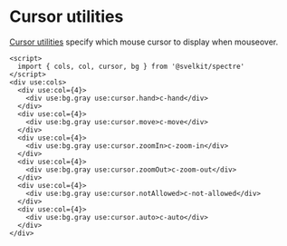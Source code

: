 # Cursor utilities

[Cursor utilities](https://picturepan2.github.io/spectre/utilities/cursors.html) specify which mouse cursor to display when mouseover.

```example
<script>
  import { cols, col, cursor, bg } from '@svelkit/spectre'
</script>
<div use:cols>
  <div use:col={4}>
    <div use:bg.gray use:cursor.hand>c-hand</div>
  </div>
  <div use:col={4}>
    <div use:bg.gray use:cursor.move>c-move</div>
  </div>
  <div use:col={4}>
    <div use:bg.gray use:cursor.zoomIn>c-zoom-in</div>
  </div>
  <div use:col={4}>
    <div use:bg.gray use:cursor.zoomOut>c-zoom-out</div>
  </div>
  <div use:col={4}>
    <div use:bg.gray use:cursor.notAllowed>c-not-allowed</div>
  </div>
  <div use:col={4}>
    <div use:bg.gray use:cursor.auto>c-auto</div>
  </div>
</div>
```
